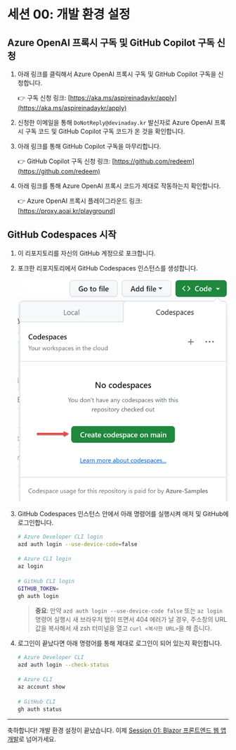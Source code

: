 # 세션 00: 개발 환경 설정

## Azure OpenAI 프록시 구독 및 GitHub Copilot 구독 신청

1. 아래 링크를 클릭해서 Azure OpenAI 프록시 구독 및 GitHub Copilot 구독을 신청합니다.

   👉 구독 신청 링크: [https://aka.ms/aspireinadaykr/apply](https://aka.ms/aspireinadaykr/apply)

1. 신청한 이메일을 통해 `DoNotReply@devinaday.kr` 발신자로 Azure OpenAI 프록시 구독 코드 및 GitHub Copilot 구독 코드가 온 것을 확인합니다.
1. 아래 링크를 통해 GitHub Copilot 구독을 마무리합니다.

   👉 GitHub Copilot 구독 신청 링크: [https://github.com/redeem](https://github.com/redeem)

1. 아래 링크를 통해 Azure OpenAI 프록시 코드가 제대로 작동하는지 확인합니다.

   👉 Azure OpenAI 프록시 플레이그라운드 링크: [https://proxy.aoai.kr/playground]

## GitHub Codespaces 시작

1. 이 리포지토리를 자신의 GitHub 계정으로 포크합니다.
1. 포크한 리포지토리에서 GitHub Codespaces 인스턴스를 생성합니다.

   ![GitHub Codespaces 인스턴스 생성하기](./images/00-setup-01.png)

1. GitHub Codespaces 인스턴스 안에서 아래 명령어를 실행시켜 애저 및 GitHub에 로그인합니다.

   ```bash
   # Azure Developer CLI login
   azd auth login --use-device-code=false

   # Azure CLI login
   az login

   # GitHub CLI login
   GITHUB_TOKEN=
   gh auth login
   ```

   > **중요**: 만약 `azd auth login --use-device-code false` 또는 `az login` 명령어 실행시 새 브라우저 탭이 뜨면서 404 에러가 날 경우, 주소창의 URL 값을 복사해서 새 zsh 터미널을 열고 `curl <복사한 URL>`을 해 줍니다.

1. 로그인이 끝났다면 아래 명령어를 통해 제대로 로그인이 되어 있는지 확인합니다.

   ```bash
   # Azure Developer CLI
   azd auth login --check-status

   # Azure CLI
   az account show

   # GitHub CLI
   gh auth status
   ```

---

축하합니다! 개발 환경 설정이 끝났습니다. 이제 [Session 01: Blazor 프론트엔드 웹 앱 개발](./01-blazor-frontend.md)로 넘어가세요.
